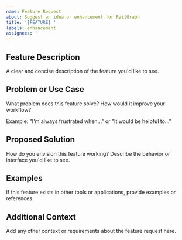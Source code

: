 ```yaml
---
name: Feature Request
about: Suggest an idea or enhancement for RailGraph
title: '[FEATURE] '
labels: enhancement
assignees: ''
---
```


## Feature Description
A clear and concise description of the feature you'd like to see.

## Problem or Use Case
What problem does this feature solve? How would it improve your workflow?

Example: "I'm always frustrated when..." or "It would be helpful to..."

## Proposed Solution
How do you envision this feature working? Describe the behavior or interface you'd like to see.

## Examples
If this feature exists in other tools or applications, provide examples or references.

## Additional Context
Add any other context or requirements about the feature request here.
